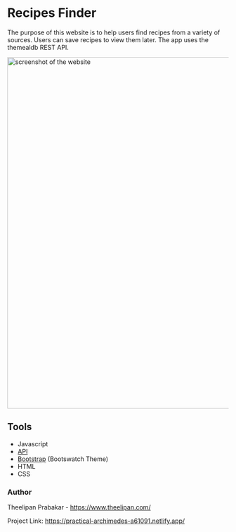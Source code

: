 # Recipes Finder

The purpose of this website is to help users find recipes from a variety of sources. Users can save recipes to view them later.
The app uses the themealdb REST API.

<img src="https://user-images.githubusercontent.com/38120176/103391593-44149600-4ae8-11eb-9e83-a2abad8d2a3f.png" alt="screenshot of the website" width="800"/>

## Tools
- Javascript
- [API](https://www.themealdb.com/api.php)
- [Bootstrap](https://bootswatch.com/) (Bootswatch Theme) 
- HTML
- CSS


### Author

   Theelipan Prabakar - https://www.theelipan.com/
   
   Project Link: https://practical-archimedes-a61091.netlify.app/

